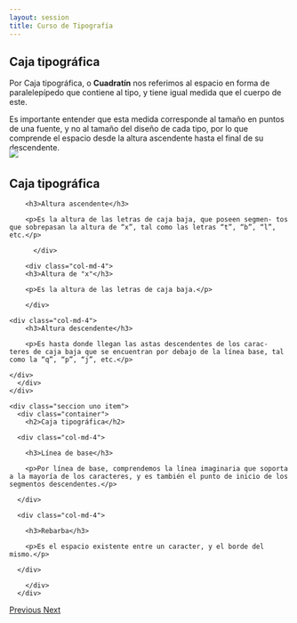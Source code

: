 ```yaml
---
layout: session
title: Curso de Tipografía
---
```


<div id="carousel-example-generic" class="carousel slide" data-wrap="false" data-ride="carousel" data-interval="false">
  <!-- Indicators 
  <ol class="carousel-indicators">
    <li data-target="#carousel-example-generic" data-slide-to="0" class="active"></li>
    <li data-target="#carousel-example-generic" data-slide-to="1"></li>
    <li data-target="#carousel-example-generic" data-slide-to="2"></li>
  </ol>
-->
  <!-- Wrapper for slides -->
  <div class="carousel-inner" role="listbox">
    <div class="seccion uno item active">
		<div class="container">
      <h2>Caja tipográfica</h2>
		  	<div class="col-md-6">     			
      			<p>Por Caja tipográfica, o <strong>Cuadratín</strong> nos referimos al espacio en forma de paralelepípedo que contiene al tipo, y tiene igual medida que el cuerpo de este.</p>
      			<p>Es importante entender que esta medida corresponde al tamaño en puntos de una fuente, y no al tamaño del diseño de cada tipo, por lo que comprende el espacio desde la altura ascendente hasta el final de su descendente.</p>
      		</div>
      		<div class="col-md-6">
      			<img style="margin-top:-20px;" src="#"/>
      		</div>
     	 </div>
    </div>
    <div class="seccion dos item">
    <div class="container">
      <h2>Caja tipográfica</h2>
      <div class="col-md-4">

        <h3>Altura ascendente</h3>
      	
      	<p>Es la altura de las letras de caja baja, que poseen segmen- tos que sobrepasan la altura de “x”, tal como las letras “t”, “b”, “l”, etc.</p>

		  </div>

		<div class="col-md-4">
        <h3>Altura de "x"</h3>

        <p>Es la altura de las letras de caja baja.</p>

		</div>

    <div class="col-md-4">
        <h3>Altura descendente</h3>

        <p>Es hasta donde llegan las astas descendentes de los carac- teres de caja baja que se encuentran por debajo de la línea base, tal como la “q”, “p”, “j”, etc.</p>

    </div>
      </div>
    </div>

    <div class="seccion uno item">
      <div class="container">
		<h2>Caja tipográfica</h2>

      <div class="col-md-4">

        <h3>Línea de base</h3>
        
        <p>Por línea de base, comprendemos la línea imaginaria que soporta a la mayoría de los caracteres, y es también el punto de inicio de los segmentos descendentes.</p>

      </div>

      <div class="col-md-4">

        <h3>Rebarba</h3>
        
        <p>Es el espacio existente entre un caracter, y el borde del mismo.</p>

      </div>
      		
      	</div>
      </div>

  </div> <!-- CAROUSEL INNER -->

</div> <!-- ID CAROUSEL -->

  <!-- Controls -->
  <a class="left carousel-control" href="#carousel-example-generic" role="button" data-slide="prev">
    <span class="glyphicon glyphicon-chevron-left" aria-hidden="true"><i class="fa fa-arrow-circle-o-left"></i>
</span>
    <span class="sr-only">Previous</span>
  </a>
  <a class="right carousel-control" href="#carousel-example-generic" role="button" data-slide="next">
    <span class="glyphicon glyphicon-chevron-right" aria-hidden="true"><i class="fa fa-arrow-circle-o-right"></i>
</span>
    <span class="sr-only">Next</span>
  </a>

  <!--<img style="margin-top:-25px;" src="http://127.0.0.1:4000/img/0002.gif"/>-->


</div>